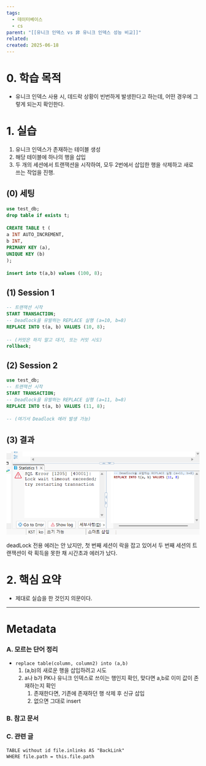 ```yaml
---
tags:
  - 데이터베이스
  - cs
parent: "[[유니크 인덱스 vs 非 유니크 인덱스 성능 비교]]"
related: 
created: 2025-06-18
---
```


# 0. 학습 목적
- 유니크 인덱스 사용 시, 데드락 상황이 빈번하게 발생한다고 하는데, 어떤 경우에 그렇게 되는지 확인한다.

# 1. 실습
1. 유니크 인덱스가 존재하는 테이블 생성
2. 해당 테이블에 하나의 행을 삽입
3. 두 개의 세션에서 트랜잭션을 시작하여, 모두 2번에서 삽입한 행을 삭제하고 새로 쓰는 작업을 진행. 

## (0) 세팅
```sql
use test_db;
drop table if exists t;

CREATE TABLE t (
a INT AUTO_INCREMENT,
b INT,
PRIMARY KEY (a),
UNIQUE KEY (b)
);

insert into t(a,b) values (100, 8);
```

## (1) Session 1
```sql
-- 트랜잭션 시작
START TRANSACTION;
-- Deadlock을 유발하는 REPLACE 실행 (a=10, b=8)
REPLACE INTO t(a, b) VALUES (10, 8);

-- (커밋은 하지 말고 대기, 또는 커밋 시도)
rollback;
```

## (2) Session 2
```sql
use test_db;
-- 트랜잭션 시작
START TRANSACTION;
-- Deadlock을 유발하는 REPLACE 실행 (a=11, b=8)
REPLACE INTO t(a, b) VALUES (11, 8);

-- (여기서 Deadlock 에러 발생 가능)
```

## (3) 결과
![image.png](https://raw.githubusercontent.com/dalcheonroadhead/img-cloud/main/2025-06/20250618154936.png)

deadLock 전용 에러는 안 났지만, 첫 번째 세션이 락을 잡고 있어서 두 번째 세션의 트랜잭션이 락 획득을 못한 채 시간초과 에러가 났다.

# 2. 핵심 요약
- 제대로 실습을 한 것인지 의문이다. 

---

# Metadata

### A. 모르는 단어 정리 
- `replace table(column, column2) into (a,b)`
	1. (a,b)의 새로운 행을 삽입하려고 시도
	2. a나 b가 PK나 유니크 인덱스로 쓰이는 행인지 확인, 맞다면 a,b로 이미 값이 존재하는지 확인
		1. 존재한다면, 기존에 존재하던 행 삭제 후 신규 삽입 
		2. 없으면 그대로 insert

###  B. 참고 문서

### C. 관련 글

```dataview
TABLE without id file.inlinks AS "BackLink"
WHERE file.path = this.file.path
```
